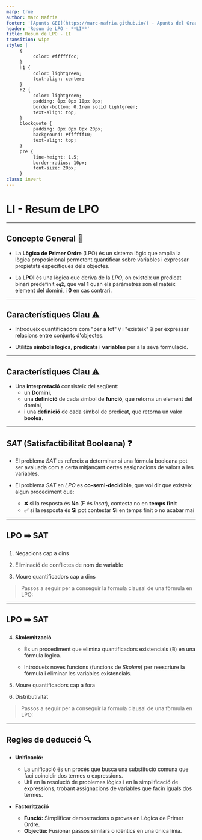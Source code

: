 ```yaml
---
marp: true
author: Marc Nafria
footer: '[Apunts GEI](https://marc-nafria.github.io/) - Apunts del Grau en Engenyeria Informàtica de la FIB'
header: 'Resum de LPO - **LI**'
title: Resum de LPO - LI
transition: wipe
style: |
     {
          color: #ffffffcc;
     }
     h1 {
          color: lightgreen;
          text-align: center;
     }
     h2 {
          color: lightgreen;
          padding: 0px 0px 10px 0px;
          border-bottom: 0.1rem solid lightgreen;
          text-align: top;
     }
     blockquote {
          padding: 0px 0px 0px 20px;
          background: #ffffff10;
          text-align: top;
     }
     pre {
          line-height: 1.5;
          border-radius: 10px;
          font-size: 20px;
     }
class: invert
---
```


# LI - Resum de LPO

---

## Concepte General :brain:

+ La **Lògica de Primer Ordre** (LPO) és un sistema lògic que amplia la lògica proposicional permetent quantificar sobre variables i expressar propietats específiques dels objectes.

+ La **LPOI** és una lògica que deriva de la *LPO*, on existeix un predicat binari predefinit **`eq2`**, que val **1** quan els paràmetres son el mateix element del domini, i **0** en cas contrari.

---

## Característiques Clau :warning:

- Introdueix quantificadors com "per a tot" `∀` i "existeix" `∃` per expressar relacions entre conjunts d'objectes.

- Utilitza **símbols lògics**, **predicats** i **variables** per a la seva formulació.

---
## Característiques Clau :warning:

- Una **interpretació** consisteix del següent:
     - un **Domini**,
     - una **definició** de cada símbol de **funció**, que retorna un element del domini,
     - i una **definició** de cada símbol de predicat, que retorna un valor **booleà**.

---

## *SAT* (Satisfactibilitat Booleana) :question:

- El problema *SAT* es refereix a determinar si una fórmula booleana pot ser avaluada com a certa mitjançant certes assignacions de valors a les variables.


- El problema *SAT* en *LPO* es **co-semi-decidible**, que vol dir que existeix algun procediment que:
     - :x: si la resposta és **No** (F és *insat*), contesta no en **temps finit**
     - :white_check_mark: si la resposta és **Si** pot contestar **Si** en temps finit o no acabar mai 

---

## LPO :arrow_right: SAT

1. Negacions cap a dins

2. Eliminació de conflictes de nom de variable

3. Moure quantificadors cap a dins

> Passos a seguir per a conseguir la formula clausal de una fòrmula en LPO:

---
## LPO :arrow_right: SAT

4. **Skolemització**
   
      - És un procediment que elimina quantificadors existencials (∃) en una fórmula lògica.
   
      - Introdueix noves funcions (funcions de *Skolem*) per reescriure la fórmula i eliminar les variables existencials.

5. Moure quantificadors cap a fora

6. Distributivitat

> Passos a seguir per a conseguir la formula clausal de una fòrmula en LPO:
---

## Regles de deducció :mag:

- **Unificació:**
  
     - La unificació és un procés que busca una substitució comuna que faci coincidir dos termes o expressions.
     - Útil en la resolució de problemes lògics i en la simplificació de expressions, trobant assignacions de variables que facin iguals dos termes.

- **Factorització**
  
     - **Funció:** Simplificar demostracions o proves en Lògica de Primer Ordre.
     - **Objectiu:** Fusionar passos similars o idèntics en una única línia.
